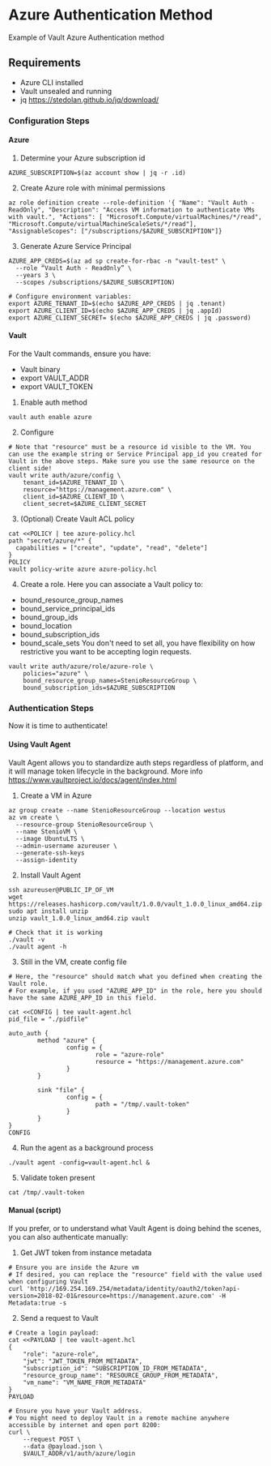 # Azure Authentication Method
Example of Vault Azure Authentication method

## Requirements
- Azure CLI installed
- Vault unsealed and running
- jq https://stedolan.github.io/jq/download/

### Configuration Steps
#### Azure
1. Determine your Azure subscription id
```
AZURE_SUBSCRIPTION=$(az account show | jq -r .id)
```
2. Create Azure role with minimal permissions
```
az role definition create --role-definition '{ "Name": "Vault Auth - ReadOnly", "Description": "Access VM information to authenticate VMs with vault.", "Actions": [ "Microsoft.Compute/virtualMachines/*/read", "Microsoft.Compute/virtualMachineScaleSets/*/read"], "AssignableScopes": ["/subscriptions/$AZURE_SUBSCRIPTION"]}
```
3. Generate Azure Service Principal
```
AZURE_APP_CREDS=$(az ad sp create-for-rbac -n "vault-test" \
  --role “Vault Auth - ReadOnly” \
  --years 3 \
  --scopes /subscriptions/$AZURE_SUBSCRIPTION)

# Configure environment variables:
export AZURE_TENANT_ID=$(echo $AZURE_APP_CREDS | jq .tenant)
export AZURE_CLIENT_ID=$(echo $AZURE_APP_CREDS | jq .appId)
export AZURE_CLIENT_SECRET= $(echo $AZURE_APP_CREDS | jq .password)
```

#### Vault
For the Vault commands, ensure you have:
- Vault binary
- export VAULT_ADDR
- export VAULT_TOKEN

1. Enable auth method
```
vault auth enable azure
```
2. Configure
```
# Note that "resource" must be a resource id visible to the VM. You can use the example string or Service Principal app_id you created for Vault in the above steps. Make sure you use the same resource on the client side!
vault write auth/azure/config \
    tenant_id=$AZURE_TENANT_ID \
    resource="https://management.azure.com" \
    client_id=$AZURE_CLIENT_ID \
    client_secret=$AZURE_CLIENT_SECRET
```
3. (Optional) Create Vault ACL policy
```
cat <<POLICY | tee azure-policy.hcl
path "secret/azure/*" {
  capabilities = ["create", "update", "read", "delete"]
}
POLICY
vault policy-write azure azure-policy.hcl
```
4. Create a role.
Here you can associate a Vault policy to:
- bound_resource_group_names 
- bound_service_principal_ids
- bound_group_ids 
- bound_location
- bound_subscription_ids 
- bound_scale_sets 
You don't need to set all, you have flexibility on how restrictive you want to be accepting login requests.
```
vault write auth/azure/role/azure-role \
    policies="azure" \
    bound_resource_group_names=StenioResourceGroup \
    bound_subscription_ids=$AZURE_SUBSCRIPTION 
```

### Authentication Steps
Now it is time to authenticate!

#### Using Vault Agent
Vault Agent allows you to standardize auth steps regardless of platform, and it will manage token lifecycle in the background. 
More info https://www.vaultproject.io/docs/agent/index.html
1. Create a VM in Azure
```
az group create --name StenioResourceGroup --location westus
az vm create \
  --resource-group StenioResourceGroup \
  --name StenioVM \
  --image UbuntuLTS \
  --admin-username azureuser \
  --generate-ssh-keys
  --assign-identity

```
2. Install Vault Agent 
```
ssh azureuser@PUBLIC_IP_OF_VM
wget https://releases.hashicorp.com/vault/1.0.0/vault_1.0.0_linux_amd64.zip
sudo apt install unzip
unzip vault_1.0.0_linux_amd64.zip vault

# Check that it is working
./vault -v
./vault agent -h
```
3. Still in the VM, create config file 
```
# Here, the "resource" should match what you defined when creating the Vault role. 
# For example, if you used "AZURE_APP_ID" in the role, here you should have the same AZURE_APP_ID in this field.

cat <<CONFIG | tee vault-agent.hcl
pid_file = "./pidfile"

auto_auth {
        method "azure" {
                config = {
                        role = "azure-role"
                        resource = "https://management.azure.com"
                }
        }

        sink "file" {
                config = {
                        path = "/tmp/.vault-token"
                }
        }
}
CONFIG
```
4. Run the agent as a background process
```
./vault agent -config=vault-agent.hcl &
```
5. Validate token present
```
cat /tmp/.vault-token
```
#### Manual (script)
If you prefer, or to understand what Vault Agent is doing behind the scenes, you can also authenticate manually:

1. Get JWT token from instance metadata
```
# Ensure you are inside the Azure vm
# If desired, you can replace the "resource" field with the value used when configuring Vault
curl 'http://169.254.169.254/metadata/identity/oauth2/token?api-version=2018-02-01&resource=https://management.azure.com' -H Metadata:true -s
```
2. Send a request to Vault
```
# Create a login payload:
cat <<PAYLOAD | tee vault-agent.hcl
{
    "role": "azure-role",
    "jwt": "JWT_TOKEN_FROM_METADATA",
    "subscription_id": "SUBSCRIPTION_ID_FROM_METADATA",
    "resource_group_name": "RESOURCE_GROUP_FROM_METADATA",
    "vm_name": "VM_NAME_FROM_METADATA"
}
PAYLOAD

# Ensure you have your Vault address. 
# You might need to deploy Vault in a remote machine anywhere accessible by internet and open port 8200:
curl \
    --request POST \
    --data @payload.json \
    $VAULT_ADDR/v1/auth/azure/login
```

